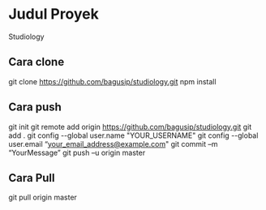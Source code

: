 # Judul Proyek

Studiology

## Cara clone

git clone https://github.com/bagusip/studiology.git
npm install

## Cara push

git init
git remote add origin https://github.com/bagusip/studiology.git
git add .
git config --global user.name "YOUR_USERNAME"
git config --global user.email “your_email_address@example.com"
git commit –m “YourMessage”
git push –u origin master

## Cara Pull

git pull origin master